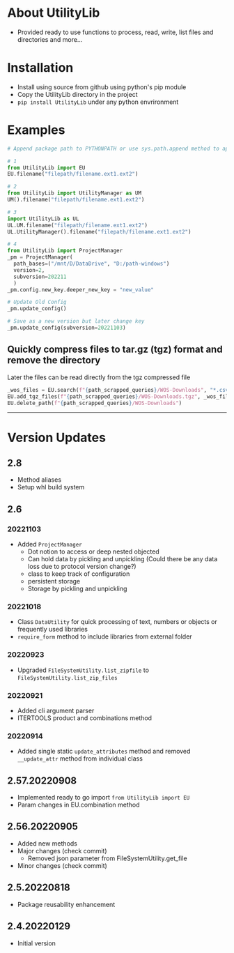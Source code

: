 # About UtilityLib
* Provided ready to use functions to process, read, write, list files and directories and more...

# Installation

* Install using source from github using python's pip module
* Copy the UtilityLib directory in the project
* `pip install UtilityLib` under any python envrironment

# Examples

```python
# Append package path to PYTHONPATH or use sys.path.append method to append parent directory's path

# 1
from UtilityLib import EU
EU.filename("filepath/filename.ext1.ext2")

# 2
from UtilityLib import UtilityManager as UM
UM().filename("filepath/filename.ext1.ext2")

# 3
import UtilityLib as UL
UL.UM.filename("filepath/filename.ext1.ext2")
UL.UtilityManager().filename("filepath/filename.ext1.ext2")

# 4
from UtilityLib import ProjectManager
_pm = ProjectManager(
  path_bases=("/mnt/D/DataDrive", "D:/path-windows")
  version=2,
  subversion=202211
  )
_pm.config.new_key.deeper_new_key = "new_value"

# Update Old Config
_pm.update_config()

# Save as a new version but later change key
_pm.update_config(subversion=20221103)

```

## Quickly compress files to tar.gz (tgz) format and remove the directory
Later the files can be read directly from the tgz compressed file

```python
_wos_files = EU.search(f"{path_scrapped_queries}/WOS-Downloads", "*.csv")
EU.add_tgz_files(f"{path_scrapped_queries}/WOS-Downloads.tgz", _wos_files)
EU.delete_path(f"{path_scrapped_queries}/WOS-Downloads")
```

---

# Version Updates

## 2.8

* Method aliases
* Setup whl build system

## 2.6
### 20221103
* Added `ProjectManager`
  - Dot notion to access or deep nested objected
  - Can hold data by pickling and unpickling (Could there be any data loss due to protocol version change?)
  - class to keep track of configuration
  - persistent storage
  - Storage by pickling and unpickling

### 20221018
* Class `DataUtility` for quick processing of text, numbers or objects or frequently used libraries
* `require_form` method to include libraries from external folder

### 20220923
* Upgraded `FileSystemUtility.list_zipfile` to `FileSystemUtility.list_zip_files`

### 20220921
* Added cli argument parser
* ITERTOOLS product and combinations method

### 20220914
* Added single static `update_attributes` method and removed `__update_attr` method from individual class

## 2.57.20220908
* Implemented ready to go import `from UtilityLib import EU`
* Param changes in EU.combination method

## 2.56.20220905
* Added new methods
* Major changes (check commit)
  - Removed json parameter from FileSystemUtility.get_file
* Minor changes (check commit)

## 2.5.20220818
* Package reusability enhancement

## 2.4.20220129
* Initial version
